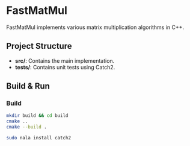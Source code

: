# FastMatMul

FastMatMul implements various matrix multiplication algorithms in C++. 

## Project Structure
- **src/**: Contains the main implementation.
- **tests/**: Contains unit tests using Catch2.

## Build & Run
### Build
```bash
mkdir build && cd build
cmake ..
cmake --build .

sudo nala install catch2